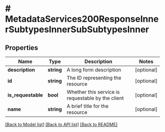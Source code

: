# # MetadataServices200ResponseInnerSubtypesInnerSubSubtypesInner

## Properties

Name | Type | Description | Notes
------------ | ------------- | ------------- | -------------
**description** | **string** | A long form description | [optional]
**id** | **string** | The ID representing the resource | [optional]
**is_requestable** | **bool** | Whether this service is requestable by the client | [optional]
**name** | **string** | A brief title for the resource | [optional]

[[Back to Model list]](../../README.md#models) [[Back to API list]](../../README.md#endpoints) [[Back to README]](../../README.md)
